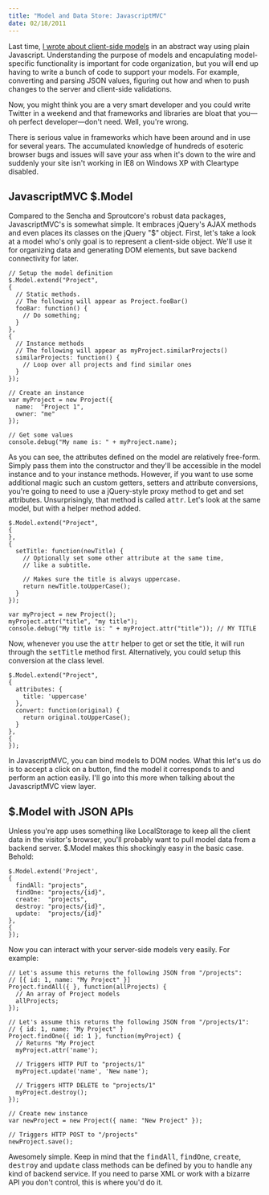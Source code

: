 ```yaml
--- 
title: "Model and Data Store: JavascriptMVC"
date: 02/18/2011
---
```


Last time, [I wrote about client-side models] in an abstract way using plain Javascript. Understanding the purpose of models and encapulating model-specific functionality is important for code organization, but you will end up having to write a bunch of code to support your models. For example, converting and parsing JSON values, figuring out how and when to push changes to the server and client-side validations.

Now, you might think you are a very smart developer and you could write Twitter in a weekend and that frameworks and libraries are bloat that you&mdash;oh perfect developer&mdash;don't need. Well, you're wrong.

There is serious value in frameworks which have been around and in use for several years. The accumulated knowledge of hundreds of esoteric browser bugs and issues will save your ass when it's down to the wire and suddenly your site isn't working in IE8 on Windows XP with Cleartype disabled.

## JavascriptMVC $.Model

Compared to the Sencha and Sproutcore's robust data packages, JavascriptMVC's is somewhat simple. It embraces jQuery's AJAX methods and even places its classes on the jQuery "$" object. First, let's take a look at a model who's only goal is to represent a client-side object. We'll use it for organizing data and generating DOM elements, but save backend connectivity for later.

    // Setup the model definition
    $.Model.extend("Project",
    {
      // Static methods.
      // The following will appear as Project.fooBar()
      fooBar: function() {
        // Do something;
      }
    },
    {
      // Instance methods
      // The following will appear as myProject.similarProjects()
      similarProjects: function() {
        // Loop over all projects and find similar ones
      }
    });

    // Create an instance
    var myProject = new Project({ 
      name:  "Project 1",
      owner: "me"
    });
    
    // Get some values
    console.debug("My name is: " + myProject.name);

As you can see, the attributes defined on the model are relatively free-form. Simply pass them into the constructor and they'll be accessible in the model instance and to your instance methods. However, if you want to use some additional magic such an custom getters, setters and attribute conversions, you're going to need to use a jQuery-style proxy method to get and set attributes. Unsurprisingly, that method is called <tt>attr</tt>. Let's look at the same model, but with a helper method added.

    $.Model.extend("Project",
    {
    },
    {
      setTitle: function(newTitle) {
        // Optionally set some other attribute at the same time,
        // like a subtitle.
        
        // Makes sure the title is always uppercase.
        return newTitle.toUpperCase();
      }
    });

    var myProject = new Project();
    myProject.attr("title", "my title");
    console.debug("My title is: " + myProject.attr("title")); // MY TITLE

Now, whenever you use the <tt>attr</tt> helper to get or set the title, it will run through the <tt>setTitle</tt> method first. Alternatively, you could setup this conversion at the class level.

    $.Model.extend("Project",
    {
      attributes: {
        title: 'uppercase'
      },
      convert: function(original) {
        return original.toUpperCase();
      }
    },
    {
    });

In JavascriptMVC, you can bind models to DOM nodes. What this let's us do is to accept a click on a button, find the model it corresponds to and perform an action easily. I'll go into this more when talking about the JavascriptMVC view layer.

## $.Model with JSON APIs

Unless you're app uses something like LocalStorage to keep all the client data in the visitor's browser, you'll probably want to pull model data from a backend server. $.Model makes this shockingly easy in the basic case. Behold:

    $.Model.extend('Project',
    { 
      findAll: "projects", 
      findOne: "projects/{id}", 
      create:  "projects", 
      destroy: "projects/{id}", 
      update:  "projects/{id}" 
    },
    {
    });
    
Now you can interact with your server-side models very easily. For example:

    
    // Let's assume this returns the following JSON from "/projects":
    // [{ id: 1, name: "My Project" }]
    Project.findAll({ }, function(allProjects) {
      // An array of Project models
      allProjects;
    });

    // Let's assume this returns the following JSON from "/projects/1":
    // { id: 1, name: "My Project" }
    Project.findOne({ id: 1 }, function(myProject) {
      // Returns "My Project
      myProject.attr('name');
      
      // Triggers HTTP PUT to "projects/1"
      myProject.update('name', 'New name');
      
      // Triggers HTTP DELETE to "projects/1"
      myProject.destroy();
    });
    
    // Create new instance
    var newProject = new Project({ name: "New Project" });
    
    // Triggers HTTP POST to "/projects"
    newProject.save();

Awesomely simple. Keep in mind that the <tt>findAll</tt>, <tt>findOne</tt>, <tt>create</tt>, <tt>destroy</tt> and <tt>update</tt> class methods can be defined by you to handle any kind of backend service. If you need to parse XML or work with a bizarre API you don't control, this is where you'd do it.

[I wrote about client-side models]: http://awardwinningfjords.com/2011/01/25/client-side-mvcs-part-1-the-model-and-data-store.html
